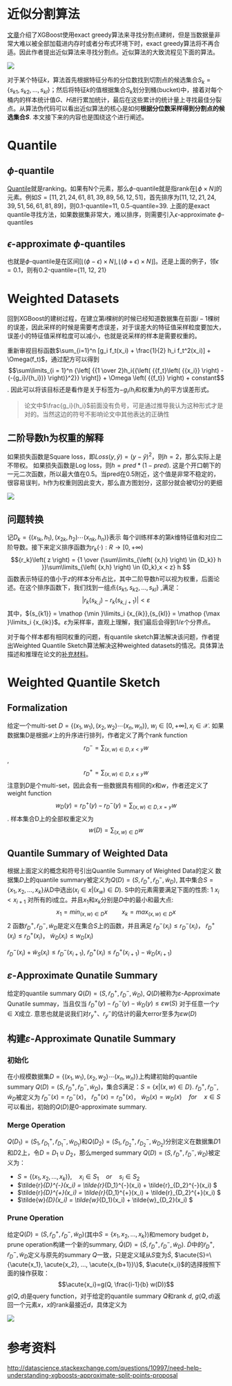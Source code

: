 # 近似分割算法
[文章](https://yxzf.github.io/2017/03/xgboost-v1/)介绍了XGBoost使用exact greedy算法来寻找分割点建树，但是当数据量非常大难以被全部加载进内存时或者分布式环境下时，exact greedy算法将不再合适。因此作者提出近似算法来寻找分割点。近似算法的大致流程见下面的算法。

![](/images/datamining/xgboost_fig/tree_split1.png)

对于某个特征$k$，算法首先根据特征分布的分位数找到切割点的候选集合$S_k =  \{s_{k1}, s_{k2}, ... ,s_{kl}\}$；然后将特征$k$的值根据集合$S_k$划分到桶(bucket)中，接着对每个桶内的样本统计值$G$、$H$进行累加统计，最后在这些累计的统计量上寻找最佳分裂点。从算法伪代码可以看出近似算法的核心是如何**根据分位数采样得到分割点的候选集合$S$**.  本文接下来的内容也是围绕这个进行阐述。 

# Quantile
## $\phi$-quantile
[Quantile](http://www.mathcs.emory.edu/~cheung/Courses/584-StreamDB/Syllabus/08-Quantile/Greenwald.html)就是ranking。如果有N个元素，那么$\phi$-quantile就是指rank在$\lfloor \phi \times N \rfloor$的元素。例如$S=[11, 21, 24, 61, 81, 39, 89, 56, 12, 51]$，首先排序为$[11, 12,  21,  24,  39,  51,  56,  61,  81,  89]$，则0.1-quantile=11, 0.5-quantile=39. 上面的是exact quantile寻找方法，如果数据集非常大，难以排序，则需要引入$\epsilon$-approximate $\phi$-quantiles

## $\epsilon$-approximate $\phi$-quantiles
也就是$\phi$-quantile是在区间$[ \lfloor (\phi - \epsilon) \times N \rfloor, \lfloor (\phi + \epsilon) \times N \rfloor]$。还是上面的例子，领$\epsilon=0.1$，则有0.2-quantile={11, 12, 21}

# Weighted  Datasets
回到XGBoost的建树过程，在建立第$i$棵树的时候已经知道数据集在前面$i-1$棵树的误差，因此采样的时候是需要考虑误差，对于误差大的特征值采样粒度要加大，误差小的特征值采样粒度可以减小，也就是说采样的样本是需要权重的。

重新审视目标函数$\sum_{i=1}^n [g_i f_t(x_i) + \frac{1}{2} h_i f_t^2(x_i)] + \Omega(f_t)$，通过配方可以得到
$$\sum\limits_{i = 1}^n {\left[ {{1 \over 2}h_i{{\left( {{f_t}\left( {{x_i}} \right) - (-{g_i}/{h_i})} \right)}^2}} \right]} + \Omega \left( {{f_t}} \right) + constant$$. 因此可以将该目标还是看作是关于标签为${-{g_i}/{h_i}}$和权重为$h_i$的平方误差形式。
> 论文中$\frac{g_i}{h_i}$前面没有负号，可是通过推导我认为这种形式才是对的。当然这边的符号不影响论文中其他表达的正确性

## 二阶导数h为权重的解释
如果损失函数是Square loss，即$Loss(y, \widehat y) = (y - \widehat y)^2$，则$h=2$，那么实际上是不带权。
如果损失函数是Log loss，则$h=pred* (1 - pred)$. 这是个开口朝下的一元二次函数，所以最大值在0.5。当pred在0.5附近，这个值是非常不稳定的，很容易误判，h作为权重则因此变大，那么直方图划分，这部分就会被切分的更细

![](/images/datamining/xgboost_fig/weighted.png)

## 问题转换
记${D_k} = \left\{ {\left( {{x_{1k}},{h_1}} \right),\left( {{x_{2k}},{h_2}} \right) \cdots \left( {{x_{nk}},{h_n}} \right)} \right\}$表示 每个训练样本的第$k$维特征值和对应二阶导数。接下来定义排序函数为$r_k(\cdot):R \rightarrow[0, +\infty)$
$${r_k}\left( z \right) = {1 \over {\sum\limits_{\left( {x,h} \right) \in {D_k}} h }}\sum\limits_{\left( {x,h} \right) \in {D_k},x < z} h $$
函数表示特征的值小于$z$的样本分布占比，其中二阶导数$h$可以视为权重，后面论述。在这个排序函数下，我们找到一组点$\{s_{k1}, s_{k2}, ... ,s_{kl}\}$ ,满足：
$$\left| {{r_k}\left( {{s_{k,j}}} \right) - {r_k}\left( {{s_{k,j + 1}}} \right)} \right| < \varepsilon$$
其中，${s_{k1}} = \mathop {\min }\limits_i {x_{ik}},{s_{kl}} = \mathop {\max }\limits_i {x_{ik}}$。$\varepsilon$为采样率，直观上理解，我们最后会得到$1/\varepsilon$个分界点。

对于每个样本都有相同权重的问题，有quantile sketch算法解决该问题，作者提出Weighted Quantile Sketch算法解决这种weighted datasets的情况。具体算法描述和推理在论文的[补充材料](http://homes.cs.washington.edu/~tqchen/pdf/xgboost-supp.pdf)。

# Weighted Quantile Sketch
## Formalization
给定一个multi-set $D = \left\{ {\left( {{x_{1}},{w_1}} \right),\left( {{x_{2}},{w_2}} \right) \cdots \left( {{x_{n}},{w_n}} \right)} \right\}$, $w_i\in [0, +\infty], x_i \in \mathcal{X}$. 如果数据集D是根据$\mathcal{X}$上的升序进行排列，作者定义了两个rank function 
$$r_{D}^{-} = \sum_{(x, w)\in D, x<y} w$$, 
$$r_{D}^{+} = \sum_{(x, w)\in D, x\leq y} w$$
注意到$D$是个multi-set，因此会有一些数据具有相同的$x$和$w$，作者还定义了weight function 
$$w_{D}(y) = r_{D}^{+}(y) - r_{D}^{-}(y) = \sum_{(x,w)\in D, x=y}w$$. 样本集合D上的全部权重定义为
$$w(D) = \sum_{(x, w)\in D} w$$

## Quantile Summary of Weighted Data
根据上面定义的概念和符号引出Quantile Summary of Weighted Data的定义
数据集$D$上的quantile summary被定义为$Q(D) = (S, \tilde{r}_{D}^{+}, \tilde{r}_{D}^{-}, \tilde{w}_{D})$, 其中集合$S=\{x_1,x_2,..., x_k\}$从D中选出($x_i\in {x|(x_w)\in D}$). S中的元素需要满足下面的性质:
    1 $x_i < x_{i+1}$ 对所有的$i$成立。并且$x_1$和$x_k$分别是$D$中的最小和最大点:
$$x_1=min_{(x,w)\in D} x \quad\quad x_k=max_{(x,w)\in D} x$$
    2 函数$\tilde{r}_{D}^{+}, \tilde{r}_{D}^{-}, \tilde{w}_{D}$是定义在集合$S$上的函数，并且满足
$\tilde{r}_{D}^{-}(x_i) \leq r_{D}^{-}(x_i)$， $\tilde{r}_{D}^{+}(x_i) \leq r_{D}^{+}(x_i)$， $\tilde{w}_{D}(x_i) \leq w_{D}(x_i)$

$\tilde{r}_{D}^{-}(x_i) + \tilde{w}_{S}(x_i) \leq \tilde{r}_{D}^{-} (x_{i+1})$,  $\tilde{r}_{D}^{+}(x_i) \leq \tilde{r}_{D}^{+}(x_{i+1}) - \tilde{w}_{D}(x_{i+1})$

## $\varepsilon$-Approximate Qunatile Summary
给定的quantile summary $Q(D)=(S, \tilde{r}_{D}^{+}, \tilde{r}_{D}^{-}, \tilde{w}_{D})$, $Q(D)$被称为$\varepsilon$-Approximate Qunatile summay，当且仅当 $\tilde{r}_{D}^{+}(y)-\tilde{r}_{D}^{-}(y)-\tilde{w}_{D}(y) \leq \varepsilon w(S)$ 对于任意一个$y\in X$成立.
意思也就是说我们对$r_{y}^{+}$、$r_{y}^{-}$的估计的最大error至多为$\varepsilon w(D)$

## 构建$\varepsilon$-Approximate Qunatile Summary
### 初始化
在小规模数据集$D = \left\{ {\left( {{x_{1}},{w_1}} \right),\left( {{x_{2}},{w_2}} \right) \cdots \left( {{x_{n}},{w_n}} \right)} \right\}$上构建初始的quantile summary $Q(D) = (S, \tilde{r}_{D}^{+}, \tilde{r}_{D}^{-}, \tilde{w}_{D})$，集合$S$满足：$S=\{x|(x,w)\in D\}$. $\tilde{r}_{D}^{+}, \tilde{r}_{D}^{-}, \tilde{w}_{D}$被定义为
$\tilde{r}_{D}^{-}(x) = r_{D}^{-}(x)$， $\tilde{r}_{D}^{+}(x) = r_{D}^{+}(x)$， $\tilde{w}_{D}(x) = w_{D}(x)  \quad for \quad  x\in S$
可以看出，初始的$Q(D)$是0-approximate summary.

### Merge Operation
$Q(D_1)=(S_1, \tilde{r}_{D_1}^{+}, \tilde{r}_{D_1}^{-}, \tilde{w}_{D_{1}})$和$Q(D_2)=(S_1, \tilde{r}_{D_2}^{+}, \tilde{r}_{D_2}^{-}, \tilde{w}_{D_{2}})$分别定义在数据集$D1$和$D2$上，令$D=D_1\cup D_2$，那么merged summary $Q(D)=(S, \tilde{r}_{D}^{+}, \tilde{r}_{D}^{-}, \tilde{w}_D)$被定义为：
* $S=\{(x_1, x_2, ..., x_k)\}, \quad x_i\in S_1 \quad or \quad s_i \in S_2$
* $\tilde{r}_{D}^{-}(x_i) = \tilde{r}_{D_1}^{-}(x_i) + \tilde{r}_{D_2}^{-}(x_i) $
* $\tilde{r}_{D}^{+}(x_i) = \tilde{r}_{D_1}^{+}(x_i) + \tilde{r}_{D_2}^{+}(x_i) $
* $\tilde{w}_{D}(x_i) = \tilde{w}_{D_1}(x_i) + \tilde{w}_{D_2}(x_i) $

### Prune Operation
给定$Q(D)=(S, \tilde{r}_{D}^{+}, \tilde{r}_{D}^{-}, \tilde{w}_{D})$(其中$S=\{x_1, x_2, ..., x_k\}$)和memory budget $b$，prune operation构建一个新的summary, $\acute{Q}(D)=(\acute{S}, \tilde{r}_{D}^{+}, \tilde{r}_{D}^{-}, \tilde{w}_{D})$. $\acute{D}$中的$\tilde{r}_{D}^{+}, \tilde{r}_{D}^{-}, \tilde{w}_{D}$定义与原先的summary $Q$一致，只是定义域从$S$变为$\acute{S}$, $\acute{S}=\{\acute{x_1}, \acute{x_2}, ..., \acute{x_{b+1}}\}$,  $\acute{x_i}$的选择按照下面的操作获取：
$$\acute{x_i}=g(Q, \frac{i-1}{b} w(D))$$
$g(Q, d)$是query function，对于给定的quantile summary $Q$和rank $d$, $g(Q, d)$返回一个元素$x$，$x$的rank最接近$d$，具体定义为

![](/images/datamining/xgboost_fig/query.png)

# 参考资料
http://datascience.stackexchange.com/questions/10997/need-help-understanding-xgboosts-approximate-split-points-proposal

